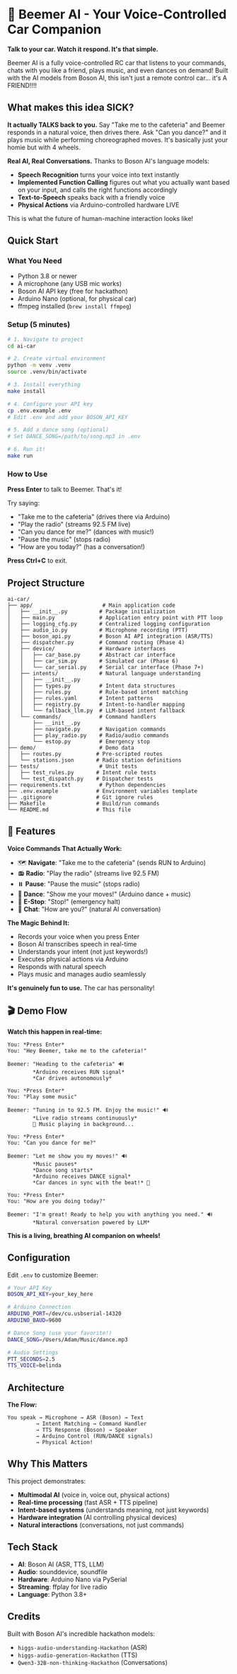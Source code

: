# 🚗 Beemer AI - Your Voice-Controlled Car Companion

**Talk to your car. Watch it respond. It's that simple.**

Beemer AI is a fully voice-controlled RC car that listens to your commands, chats with you like a friend, plays music, and even dances on demand! Built with the AI models from Boson AI, this isn't just a remote control car... it's A FRIEND!!!!

## What makes this idea SICK?

**It actually TALKS back to you.** Say "Take me to the cafeteria" and Beemer responds in a natural voice, then drives there. Ask "Can you dance?" and it plays music while performing choreographed moves. It's basically just your homie but with 4 wheels.

**Real AI, Real Conversations.** Thanks to Boson AI's language models:
- **Speech Recognition** turns your voice into text instantly
- **Implemented Function Calling** figures out what you actually want based on your input, and calls the right functions accordingly
- **Text-to-Speech** speaks back with a friendly voice
- **Physical Actions** via Arduino-controlled hardware LIVE

This is what the future of human-machine interaction looks like!

## Quick Start

### What You Need

- Python 3.8 or newer
- A microphone (any USB mic works)
- Boson AI API key (free for hackathon)
- Arduino Nano (optional, for physical car)
- ffmpeg installed (`brew install ffmpeg`)

### Setup (5 minutes)

```bash
# 1. Navigate to project
cd ai-car

# 2. Create virtual environment
python -m venv .venv
source .venv/bin/activate

# 3. Install everything
make install

# 4. Configure your API key
cp .env.example .env
# Edit .env and add your BOSON_API_KEY

# 5. Add a dance song (optional)
# Set DANCE_SONG=/path/to/song.mp3 in .env

# 6. Run it!
make run
```

### How to Use

**Press Enter** to talk to Beemer. That's it!

Try saying:
- "Take me to the cafeteria" (drives there via Arduino)
- "Play the radio" (streams 92.5 FM live)
- "Can you dance for me?" (dances with music!)
- "Pause the music" (stops radio)
- "How are you today?" (has a conversation!)

**Press Ctrl+C** to exit.

## Project Structure

```
ai-car/
├── app/                      # Main application code
│   ├── __init__.py          # Package initialization
│   ├── main.py              # Application entry point with PTT loop
│   ├── logging_cfg.py       # Centralized logging configuration
│   ├── audio_io.py          # Microphone recording (PTT)
│   ├── boson_api.py         # Boson AI API integration (ASR/TTS)
│   ├── dispatcher.py        # Command routing (Phase 4)
│   ├── device/              # Hardware interfaces
│   │   ├── car_base.py      # Abstract car interface
│   │   ├── car_sim.py       # Simulated car (Phase 6)
│   │   └── car_serial.py    # Serial car interface (Phase 7+)
│   ├── intents/             # Natural language understanding
│   │   ├── __init__.py
│   │   ├── types.py         # Intent data structures
│   │   ├── rules.py         # Rule-based intent matching
│   │   ├── rules.yaml       # Intent patterns
│   │   ├── registry.py      # Intent-to-handler mapping
│   │   └── fallback_llm.py  # LLM-based intent fallback
│   └── commands/            # Command handlers
│       ├── __init__.py
│       ├── navigate.py      # Navigation commands
│       ├── play_radio.py    # Radio/audio commands
│       └── estop.py         # Emergency stop
├── demo/                    # Demo data
│   ├── routes.py           # Pre-scripted routes
│   └── stations.json       # Radio station definitions
├── tests/                   # Unit tests
│   ├── test_rules.py       # Intent rule tests
│   └── test_dispatch.py    # Dispatcher tests
├── requirements.txt         # Python dependencies
├── .env.example            # Environment variables template
├── .gitignore              # Git ignore rules
├── Makefile                # Build/run commands
└── README.md               # This file
```

## 🎯 Features

**Voice Commands That Actually Work:**
- 🗺️ **Navigate**: "Take me to the cafeteria" (sends RUN to Arduino)
- 📻 **Radio**: "Play the radio" (streams live 92.5 FM)
- ⏸️ **Pause**: "Pause the music" (stops radio)
- 💃 **Dance**: "Show me your moves!" (Arduino dance + music)
- 🛑 **E-Stop**: "Stop!" (emergency halt)
- 💬 **Chat**: "How are you?" (natural AI conversation)

**The Magic Behind It:**
- Records your voice when you press Enter
- Boson AI transcribes speech in real-time
- Understands your intent (not just keywords!)
- Executes physical actions via Arduino
- Responds with natural speech
- Plays music and manages audio seamlessly

**It's genuinely fun to use.** The car has personality!

## 🎬 Demo Flow

**Watch this happen in real-time:**

```
You: *Press Enter*
You: "Hey Beemer, take me to the cafeteria!"

Beemer: "Heading to the cafeteria" 🔊
        *Arduino receives RUN signal*
        *Car drives autonomously*

You: *Press Enter*  
You: "Play some music"

Beemer: "Tuning in to 92.5 FM. Enjoy the music!" 🔊
        *Live radio streams continuously*
        🎵 Music playing in background...

You: *Press Enter*
You: "Can you dance for me?"

Beemer: "Let me show you my moves!" 🔊
        *Music pauses*
        *Dance song starts*
        *Arduino receives DANCE signal*
        *Car dances in sync with the beat!* 💃
        
You: *Press Enter*
You: "How are you doing today?"

Beemer: "I'm great! Ready to help you with anything you need." 🔊
        *Natural conversation powered by LLM*
```

**This is a living, breathing AI companion on wheels!**

## Configuration

Edit `.env` to customize Beemer:

```bash
# Your API Key
BOSON_API_KEY=your_key_here

# Arduino Connection
ARDUINO_PORT=/dev/cu.usbserial-14320
ARDUINO_BAUD=9600

# Dance Song (use your favorite!)
DANCE_SONG=/Users/Adam/Music/dance.mp3

# Audio Settings
PTT_SECONDS=2.5
TTS_VOICE=belinda
```

## Architecture

**The Flow:**
```
You speak → Microphone → ASR (Boson) → Text
         → Intent Matching → Command Handler
         → TTS Response (Boson) → Speaker
         → Arduino Control (RUN/DANCE signals)
         → Physical Action!
```


## Why This Matters

This project demonstrates:
- **Multimodal AI** (voice in, voice out, physical actions)
- **Real-time processing** (fast ASR + TTS pipeline)
- **Intent-based systems** (understands meaning, not just keywords)
- **Hardware integration** (AI controlling physical devices)
- **Natural interactions** (conversations, not just commands)


## Tech Stack

- **AI**: Boson AI (ASR, TTS, LLM)
- **Audio**: sounddevice, soundfile
- **Hardware**: Arduino Nano via PySerial
- **Streaming**: ffplay for live radio
- **Language**: Python 3.8+


## Credits

Built with Boson AI's incredible hackathon models:
- `higgs-audio-understanding-Hackathon` (ASR)
- `higgs-audio-generation-Hackathon` (TTS)
- `Qwen3-32B-non-thinking-Hackathon` (Conversations)